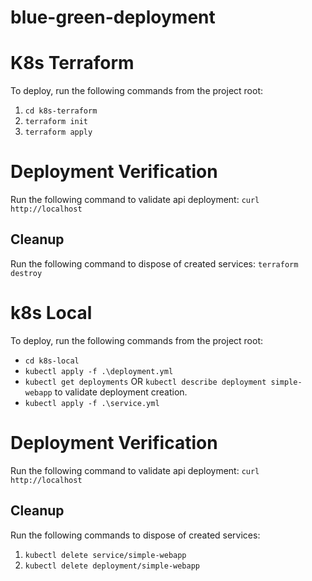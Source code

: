 # blue-green-deployment

# K8s Terraform
To deploy, run the following commands from the project root:
1. `cd k8s-terraform`
2. `terraform init`
3. `terraform apply`

# Deployment Verification
Run the following command to validate api deployment: `curl http://localhost`

## Cleanup
Run the following command to dispose of created services: `terraform destroy`

# k8s Local
To deploy, run the following commands from the project root:
- `cd k8s-local`
- `kubectl apply -f .\deployment.yml`
- `kubectl get deployments` OR `kubectl describe deployment simple-webapp` to validate deployment creation.
- `kubectl apply -f .\service.yml`

# Deployment Verification
Run the following command to validate api deployment: `curl http://localhost`

## Cleanup
Run the following commands to dispose of created services: 
1. `kubectl delete service/simple-webapp`
2. `kubectl delete deployment/simple-webapp`